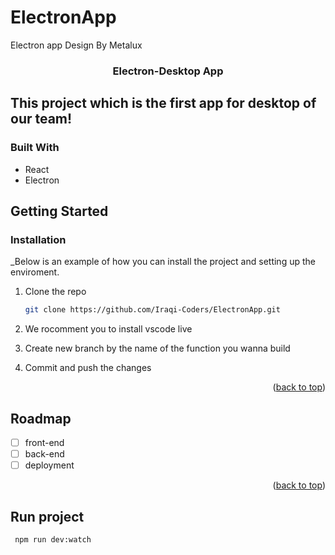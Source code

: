 # ElectronApp
Electron app Design By Metalux 

<h3 align="center">Electron-Desktop App</h3>


<!-- ABOUT THE PROJECT -->
## This project which is the first app for desktop of our team!


### Built With

* React
* Electron


<!-- GETTING STARTED -->
## Getting Started

### Installation

_Below is an example of how you can install the project and setting up the enviroment.
1. Clone the repo
   ```sh
   git clone https://github.com/Iraqi-Coders/ElectronApp.git
   ```
2. We rocomment you to install vscode live
3. Create new branch by the name of the function you wanna build

4. Commit and push the changes

<p align="right">(<a href="#readme-top">back to top</a>)</p>


<!-- ROADMAP -->
## Roadmap
- [ ] front-end
- [ ] back-end
- [ ] deployment
<p align="right">(<a href="#readme-top">back to top</a>)</p>



<!-- RUN PROJECT -->
## Run project

 ```sh
  npm run dev:watch
   ```

